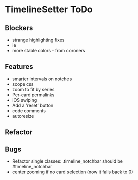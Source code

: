 # TimelineSetter ToDo


## Blockers

* strange highlighting fixes
* ie
* more stable colors - from coroners

## Features

* smarter intervals on notches
* scope css
* zoom to fit by series
* Per-card permalinks
* iOS swiping
* Add a 'reset' button
* code comments
* autoresize


## Refactor



## Bugs

* Refactor single classes: .timeline\_notchbar should be #timeline_notchbar
* center zooming if no card selection (now it falls back to 0)
